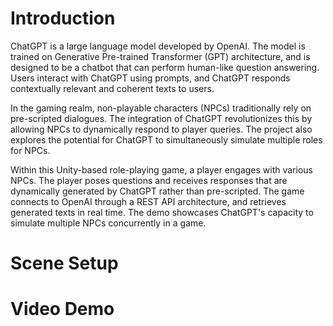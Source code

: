 # Introduction

ChatGPT is a large language model developed by OpenAI. The model is trained on Generative Pre-trained Transformer (GPT) architecture, and is designed to be a chatbot that can perform  human-like question answering. Users interact with ChatGPT using prompts, and ChatGPT responds contextually relevant and coherent texts to users.

In the gaming realm, non-playable characters (NPCs) traditionally rely on pre-scripted dialogues. The integration of ChatGPT revolutionizes this by allowing NPCs to dynamically respond to player queries. The project also explores the potential for ChatGPT to simultaneously simulate multiple roles for NPCs.

Within this Unity-based role-playing game, a player engages with various NPCs. The player poses questions and receives responses that are dynamically generated by ChatGPT rather than pre-scripted. The game connects to OpenAI through a REST API architecture, and retrieves generated texts in real time. The demo showcases ChatGPT's capacity to simulate multiple NPCs concurrently in a game.

# Scene Setup


# Video Demo